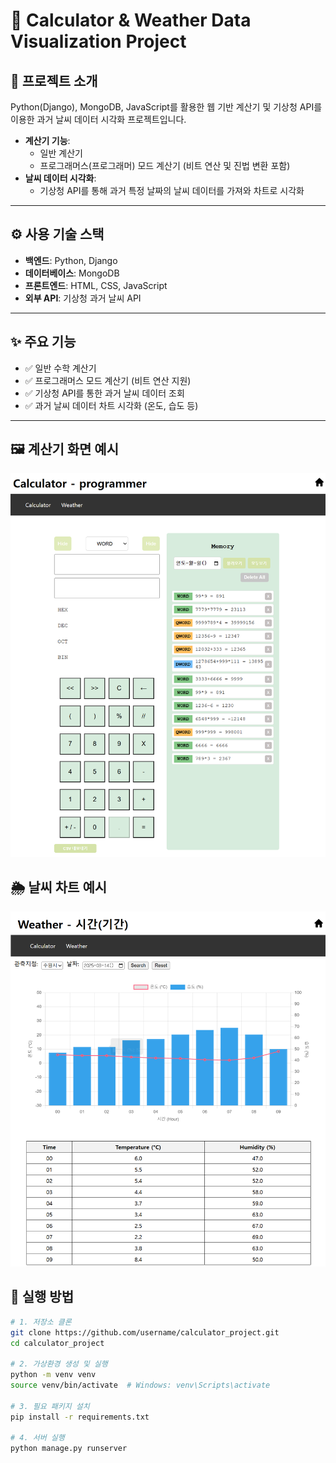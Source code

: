 # 🧮 Calculator & Weather Data Visualization Project

## 📌 프로젝트 소개
Python(Django), MongoDB, JavaScript를 활용한 웹 기반 계산기 및 기상청 API를 이용한 과거 날씨 데이터 시각화 프로젝트입니다.

- **계산기 기능**:
  - 일반 계산기
  - 프로그래머스(프로그래머) 모드 계산기 (비트 연산 및 진법 변환 포함)
- **날씨 데이터 시각화**:
  - 기상청 API를 통해 과거 특정 날짜의 날씨 데이터를 가져와 차트로 시각화

---

## ⚙️ 사용 기술 스택
- **백엔드**: Python, Django
- **데이터베이스**: MongoDB
- **프론트엔드**: HTML, CSS, JavaScript
- **외부 API**: 기상청 과거 날씨 API

---

## ✨ 주요 기능
- ✅ 일반 수학 계산기
- ✅ 프로그래머스 모드 계산기 (비트 연산 지원)
- ✅ 기상청 API를 통한 과거 날씨 데이터 조회
- ✅ 과거 날씨 데이터 차트 시각화 (온도, 습도 등)

---

## 🖼️ 계산기 화면 예시

![계산기](https://github.com/ysyoung1205/Calculation/blob/main/calculator_project/calculator.png)

## 🌦️ 날씨 차트 예시

![날씨 차트](https://github.com/ysyoung1205/Calculation/blob/main/calculator_project/weatherChart.png)





## 🚀 실행 방법
```bash
# 1. 저장소 클론
git clone https://github.com/username/calculator_project.git
cd calculator_project

# 2. 가상환경 생성 및 실행
python -m venv venv
source venv/bin/activate  # Windows: venv\Scripts\activate

# 3. 필요 패키지 설치
pip install -r requirements.txt

# 4. 서버 실행
python manage.py runserver
